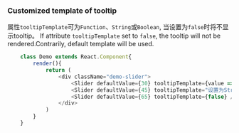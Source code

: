 ### Customized template of tooltip
属性```tooltipTemplate```可为```Function```、```String```或```Boolean```, 当设置为```false```时将不显示tooltip。
If attribute ```tooltipTemplate``` set to ```false```, the tooltip will not be rendered.Contrarily, default template will be used.
```javascript
    class Demo extends React.Component{
        render(){
            return (
                <div className="demo-slider">
                    <Slider defaultValue={30} tooltipTemplate={value => `当前值: ${value}`} />
                    <Slider defaultValue={45} tooltipTemplate="设置为String" />
                    <Slider defaultValue={65} tooltipTemplate={false} />
                </div>
            )
        }
    }
```